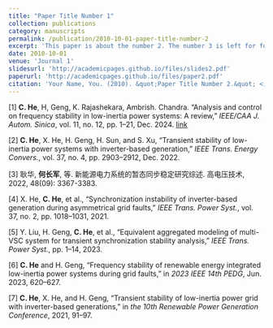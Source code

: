 ```yaml
---
title: "Paper Title Number 1"
collection: publications
category: manuscripts
permalink: /publication/2010-10-01-paper-title-number-2
excerpt: 'This paper is about the number 2. The number 3 is left for future work.'
date: 2010-10-01
venue: 'Journal 1'
slidesurl: 'http://academicpages.github.io/files/slides2.pdf'
paperurl: 'http://academicpages.github.io/files/paper2.pdf'
citation: 'Your Name, You. (2010). &quot;Paper Title Number 2.&quot; <i>Journal 1</i>. 1(2).'
---
```


[1]	**C. He**, H, Geng, K. Rajashekara, Ambrish. Chandra. “Analysis and control on frequency stability in low-inertia power systems: A review,” _IEEE/CAA J. Autom. Sinica_, vol. 11, no. 12, pp. 1–21, Dec. 2024. [link](https://www.ieee-jas.net/en/article/doi/10.1109/JAS.2024.125013)

[2]	**C. He**, X. He, H. Geng, H. Sun, and S. Xu, “Transient stability of low-inertia power systems with inverter-based generation,” _IEEE Trans. Energy Convers._, vol. 37, no. 4, pp. 2903–2912, Dec. 2022.

[3]	耿华, **何长军**, 等. 新能源电力系统的暂态同步稳定研究综述. 高电压技术, 2022, 48(09): 3367-3383.

[4]	X. He, **C. He**, et al., “Synchronization instability of inverter-based generation during asymmetrical grid faults,” _IEEE Trans. Power Syst._, vol. 37, no. 2, pp. 1018–1031, 2021.

[5]	Y. Liu, H. Geng, **C. He**, et al., “Equivalent aggregated modeling of multi-VSC system for transient synchronization stability analysis,” _IEEE Trans. Power Syst._, pp. 1–14, 2023.

[6]	**C. He** and H. Geng, “Frequency stability of renewable energy integrated low-inertia power systems during grid faults,” in _2023 IEEE 14th PEDG_, Jun. 2023, 620–627.

[7]	**C. He**, X. He, and H. Geng, “Transient stability of low-inertia power grid with inverter-based generations,” in _the 10th Renewable Power Generation Conference_, 2021, 91–97.
